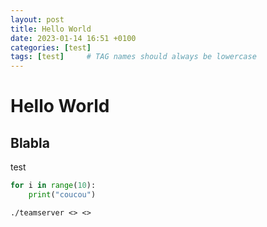 ```yaml
---
layout: post
title: Hello World
date: 2023-01-14 16:51 +0100
categories: [test]
tags: [test]     # TAG names should always be lowercase
---
```

# Hello World

## Blabla

test

```Python
for i in range(10):
    print("coucou")
```

```shell
./teamserver <> <>
```